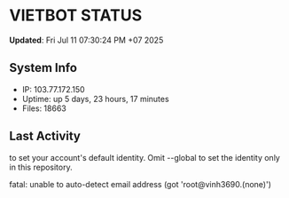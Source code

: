 # VIETBOT STATUS
**Updated**: Fri Jul 11 07:30:24 PM +07 2025

## System Info
- IP: 103.77.172.150
- Uptime: up 5 days, 23 hours, 17 minutes
- Files: 18663

## Last Activity

to set your account's default identity.
Omit --global to set the identity only in this repository.

fatal: unable to auto-detect email address (got 'root@vinh3690.(none)')
